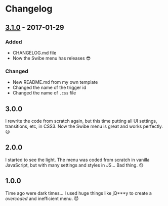 # Changelog


## [3.1.0](https://github.com/barcia/swibe/releases/tag/3.1.0) - 2017-01-29
### Added
- CHANGELOG.md file
- Now the Swibe menu has releases :sunglasses:

### Changed
- New README.md from my own template
- Changed the name of the trigger id
- Changed the name of `.css` file 


## 3.0.0
I rewrite the code from scratch again, but this time putting all UI settings, 
transitions, etc, in CSS3. Now the Swibe menu is great and works perfectly. 
:smiley:


## 2.0.0
I started to see the light. The menu was coded from scratch in vanilla 
JavaScript, but with many settings and styles in JS... Bad thing. :sweat:


## 1.0.0
Time ago were dark times... I used huge things like jQ***y to create a 
*overcoded* and inefficient menu. :smiling_imp: